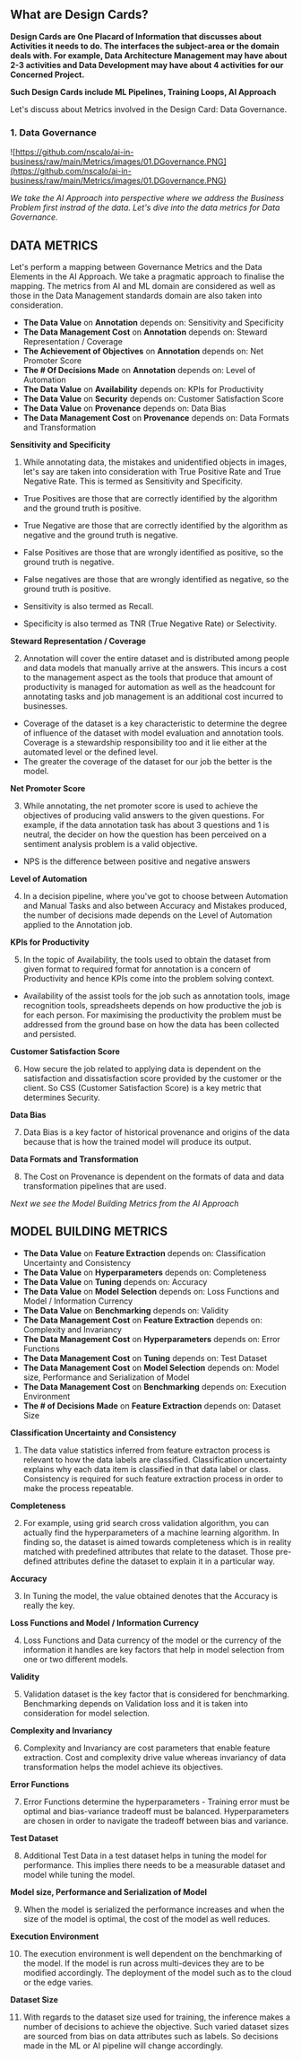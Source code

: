 ## What are Design Cards?

**Design Cards are One Placard of Information that discusses about Activities it needs to do. The interfaces the subject-area or the domain deals with. For example, Data Architecture Management may have about 2-3 activities and Data Development may have about 4 activities for our Concerned Project.**

**Such Design Cards include ML Pipelines, Training Loops, AI Approach**

Let's discuss about Metrics involved in the Design Card: Data Governance.

### 1. Data Governance

![https://github.com/nscalo/ai-in-business/raw/main/Metrics/images/01.DGovernance.PNG](https://github.com/nscalo/ai-in-business/raw/main/Metrics/images/01.DGovernance.PNG)

_We take the AI Approach into perspective where we address the Business Problem first instrad of the data. Let's dive into the data metrics for Data Governance._

DATA METRICS
------------

Let's perform a mapping between Governance Metrics and the Data Elements in the AI Approach. We take a pragmatic approach to finalise the mapping. The metrics from AI and ML domain are considered as well as those in the Data Management standards domain are also taken into consideration.

- **The Data Value** on **Annotation** depends on: Sensitivity and Specificity
- **The Data Management Cost** on **Annotation** depends on: Steward Representation / Coverage
- **The Achievement of Objectives** on **Annotation** depends on: Net Promoter Score
- **The # Of Decisions Made** on **Annotation** depends on: Level of Automation
- **The Data Value** on **Availability** depends on: KPIs for Productivity
- **The Data Value** on **Security** depends on: Customer Satisfaction Score
- **The Data Value** on **Provenance** depends on: Data Bias
- **The Data Management Cost** on **Provenance** depends on: Data Formats and Transformation

__Sensitivity and Specificity__

1. While annotating data, the mistakes and unidentified objects in images, let's say are taken into consideration with True Positive Rate and True Negative Rate. This is termed as Sensitivity and Specificity. 

- True Positives are those that are correctly identified by the algorithm and the ground truth is positive.
- True Negative are those that are correctly identified by the algorithm as negative and the ground truth is negative. 
- False Positives are those that are wrongly identified as positive, so the ground truth is negative. 
- False negatives are those that are wrongly identified as negative, so the ground truth is positive. 

- Sensitivity is also termed as Recall.
- Specificity is also termed as TNR (True Negative Rate) or Selectivity.

__Steward Representation / Coverage__

2. Annotation will cover the entire dataset and is distributed among people and data models that manually arrive at the answers. This incurs a cost to the management aspect as the tools that produce that amount of productivity is managed for automation as well as the headcount for annotating tasks and job management is an additional cost incurred to businesses. 

- Coverage of the dataset is a key characteristic to determine the degree of influence of the dataset with model evaluation and annotation tools. Coverage is a stewardship responsibility too and it lie either at the automated level or the defined level. 
- The greater the coverage of the dataset for our job the better is the model.

__Net Promoter Score__

3. While annotating, the net promoter score is used to achieve the objectives of producing valid answers to the given questions. For example, if the data annotation task has about 3 questions and 1 is neutral, the decider on how the question has been perceived on a sentiment analysis problem is a valid objective. 

- NPS is the difference between positive and negative answers

__Level of Automation__

4. In a decision pipeline, where you've got to choose between Automation and Manual Tasks and also between Accuracy and Mistakes produced, the number of decisions made depends on the Level of Automation applied to the Annotation job.

__KPIs for Productivity__

5. In the topic of Availability, the tools used to obtain the dataset from given format to required format for annotation is a concern of Productivity and hence KPIs come into the problem solving context. 

- Availability of the assist tools for the job such as annotation tools, image recognition tools, spreadsheets depends on how productive the job is for each person. For maximising the productivity the problem must be addressed from the ground base on how the data has been collected and persisted. 

__Customer Satisfaction Score__

6. How secure the job related to applying data is dependent on the satisfaction and dissatisfaction score provided by the customer or the client. So CSS (Customer Satisfaction Score) is a key metric that determines Security.

__Data Bias__

7. Data Bias is a key factor of historical provenance and origins of the data because that is how the trained model will produce its output. 

__Data Formats and Transformation__

8. The Cost on Provenance is dependent on the formats of data and data transformation pipelines that are used. 

_Next we see the Model Building Metrics from the AI Approach_

MODEL BUILDING METRICS
----------------------

- **The Data Value** on **Feature Extraction** depends on: Classification Uncertainty and Consistency
- **The Data Value** on **Hyperparameters** depends on: Completeness
- **The Data Value** on **Tuning** depends on: Accuracy
- **The Data Value** on **Model Selection** depends on: Loss Functions and Model / Information Currency
- **The Data Value** on **Benchmarking** depends on: Validity
- **The Data Management Cost** on **Feature Extraction** depends on: Complexity and Invariancy
- **The Data Management Cost** on **Hyperparameters** depends on: Error Functions
- **The Data Management Cost** on **Tuning** depends on: Test Dataset
- **The Data Management Cost** on **Model Selection** depends on: Model size, Performance and Serialization of Model
- **The Data Management Cost** on **Benchmarking** depends on: Execution Environment
- **The # of Decisions Made** on **Feature Extraction** depends on: Dataset Size

__Classification Uncertainty and Consistency__

1. The data value statistics inferred from feature extracton process is relevant to how the data labels are classified. Classification uncertainty explains why each data item is classified in that data label or class. Consistency is required for such feature extraction process in order to make the process repeatable. 

__Completeness__

2. For example, using grid search cross validation algorithm, you can actually find the hyperparameters of a machine learning algorithm. In finding so, the dataset is aimed towards completeness which is in reality matched with predefined attributes that relate to the dataset. Those pre-defined attributes define the dataset to explain it in a particular way. 

__Accuracy__

3. In Tuning the model, the value obtained denotes that the Accuracy is really the key. 

__Loss Functions and Model / Information Currency__

4. Loss Functions and Data currency of the model or the currency of the information it handles are key factors that help in model selection from one or two different models. 

__Validity__

5. Validation dataset is the key factor that is considered for benchmarking. Benchmarking depends on Validation loss and it is taken into consideration for model selection.

__Complexity and Invariancy__

6. Complexity and Invariancy are cost parameters that enable feature extraction. Cost and complexity drive value whereas invariancy of data transformation helps the model achieve its objectives. 

__Error Functions__

7. Error Functions determine the hyperparameters - Training error must be optimal and bias-variance tradeoff must be balanced. Hyperparameters are chosen in order to navigate the tradeoff between bias and variance. 

__Test Dataset__

8. Additional Test Data in a test dataset helps in tuning the model for performance. This implies there needs to be a measurable dataset and model while tuning the model. 

__Model size, Performance and Serialization of Model__

9. When the model is serialized the performance increases and when the size of the model is optimal, the cost of the model as well reduces. 

__Execution Environment__

10. The execution environment is well dependent on the benchmarking of the model. If the model is run across multi-devices they are to be modified accordingly. The deployment of the model such as to the cloud or the edge varies. 

__Dataset Size__

11. With regards to the dataset size used for training, the inference makes a number of decisions to achieve the objective. Such varied dataset sizes are sourced from bias on data attributes such as labels. So decisions made in the ML or AI pipeline will change accordingly. 


